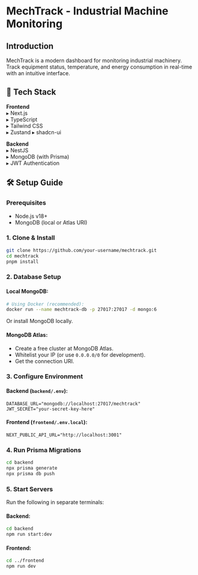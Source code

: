 # MechTrack - Industrial Machine Monitoring

## Introduction
MechTrack is a modern dashboard for monitoring industrial machinery. Track equipment status, temperature, and energy consumption in real-time with an intuitive interface.

## 🚀 Tech Stack

**Frontend**  
▸ Next.js   
▸ TypeScript  
▸ Tailwind CSS  
▸ Zustand
▸ shadcn-ui


**Backend**  
▸ NestJS  
▸ MongoDB (with Prisma)  
▸ JWT Authentication


## 🛠️ Setup Guide

### Prerequisites
- Node.js v18+
- MongoDB (local or Atlas URI)

### 1. Clone & Install
```bash
git clone https://github.com/your-username/mechtrack.git
cd mechtrack
pnpm install
```

### 2. Database Setup
#### Local MongoDB:
```bash
# Using Docker (recommended):
docker run --name mechtrack-db -p 27017:27017 -d mongo:6
```
Or install MongoDB locally.

#### MongoDB Atlas:
- Create a free cluster at MongoDB Atlas.
- Whitelist your IP (or use `0.0.0.0/0` for development).
- Get the connection URI.

### 3. Configure Environment
#### Backend (`backend/.env`):
```env
DATABASE_URL="mongodb://localhost:27017/mechtrack"
JWT_SECRET="your-secret-key-here"
```

#### Frontend (`frontend/.env.local`):
```env
NEXT_PUBLIC_API_URL="http://localhost:3001"
```

### 4. Run Prisma Migrations
```bash
cd backend
npx prisma generate
npx prisma db push
```

### 5. Start Servers
Run the following in separate terminals:

#### Backend:
```bash
cd backend
npm run start:dev
```

#### Frontend:
```bash
cd ../frontend
npm run dev
```

